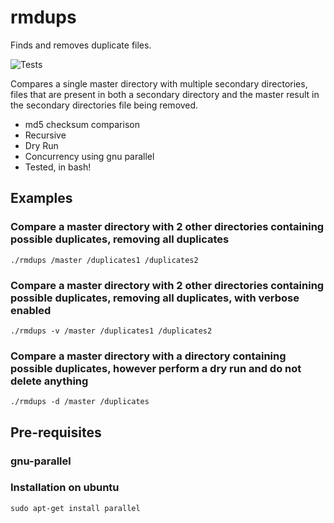 # rmdups

Finds and removes duplicate files.

![Tests](https://github.com/simojenki/rmdups/workflows/CI/badge.svg)

Compares a single master directory with multiple secondary directories, files that are present in both a secondary directory and the master result in the secondary directories file being removed.

- md5 checksum comparison
- Recursive
- Dry Run
- Concurrency using gnu parallel
- Tested, in bash!

## Examples

### Compare a master directory with 2 other directories containing possible duplicates, removing all duplicates

```shell
./rmdups /master /duplicates1 /duplicates2
```

### Compare a master directory with 2 other directories containing possible duplicates, removing all duplicates, with verbose enabled

```shell
./rmdups -v /master /duplicates1 /duplicates2
```

### Compare a master directory with a directory containing possible duplicates, however perform a dry run and do not delete anything

```shell
./rmdups -d /master /duplicates
```

## Pre-requisites

### gnu-parallel

### Installation on ubuntu

```shell
sudo apt-get install parallel
```
